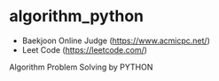 # algorithm_python

+ Baekjoon Online Judge (https://www.acmicpc.net/)
+ Leet Code (https://leetcode.com/)

Algorithm Problem Solving by PYTHON
